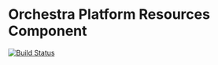 Orchestra Platform Resources Component
==============

[![Build Status](https://travis-ci.org/orchestral/resources.png?branch=master)](https://travis-ci.org/orchestral/resources)